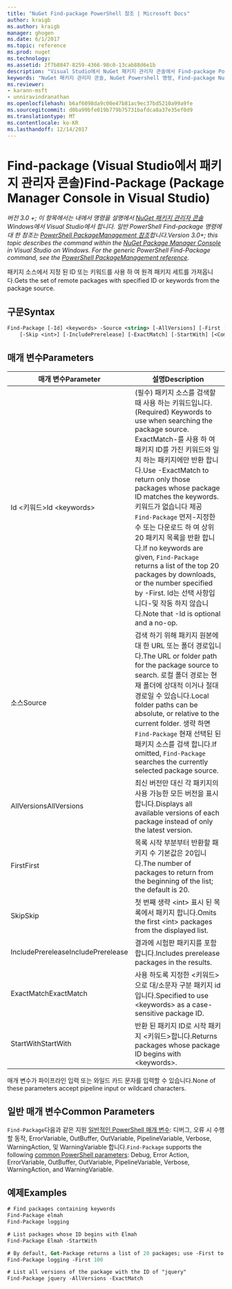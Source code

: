 ```yaml
---
title: "NuGet Find-package PowerShell 참조 | Microsoft Docs"
author: kraigb
ms.author: kraigb
manager: ghogen
ms.date: 6/1/2017
ms.topic: reference
ms.prod: nuget
ms.technology: 
ms.assetid: 2f7b8847-8259-4366-98c0-13cab88d6e1b
description: "Visual Studio에서 NuGet 패키지 관리자 콘솔에서 Find-package PowerShell 명령에 대 한 참조입니다."
keywords: "NuGet 패키지 관리자 콘솔, NuGet Powershell 명령, Find-package NuGet Powershell 참조"
ms.reviewer:
- karann-msft
- unniravindranathan
ms.openlocfilehash: b6af6098da9c00e47b81ac9ec37bd5210a99a9fe
ms.sourcegitcommit: d0ba99bfe019b779b75731bafdca8a37e35ef0d9
ms.translationtype: MT
ms.contentlocale: ko-KR
ms.lasthandoff: 12/14/2017
---
```

# <a name="find-package-package-manager-console-in-visual-studio"></a><span data-ttu-id="51b04-104">Find-package (Visual Studio에서 패키지 관리자 콘솔)</span><span class="sxs-lookup"><span data-stu-id="51b04-104">Find-Package (Package Manager Console in Visual Studio)</span></span>

<span data-ttu-id="51b04-105">*버전 3.0 +; 이 항목에서는 내에서 명령을 설명에서 [NuGet 패키지 관리자 콘솔](Package-Manager-Console.md) Windows에서 Visual Studio에서 합니다. 일반 PowerShell Find-package 명령에 대 한 참조는 [PowerShell PackageManagement 참조](https://docs.microsoft.com/powershell/module/packagemanagement/?view=powershell-6)합니다.*</span><span class="sxs-lookup"><span data-stu-id="51b04-105">*Version 3.0+; this topic describes the command within the [NuGet Package Manager Console](Package-Manager-Console.md) in Visual Studio on Windows. For the generic PowerShell Find-Package command, see the [PowerShell PackageManagement reference](https://docs.microsoft.com/powershell/module/packagemanagement/?view=powershell-6).*</span></span>

<span data-ttu-id="51b04-106">패키지 소스에서 지정 된 ID 또는 키워드를 사용 하 여 원격 패키지 세트를 가져옵니다.</span><span class="sxs-lookup"><span data-stu-id="51b04-106">Gets the set of remote packages with specified ID or keywords from the package source.</span></span>

## <a name="syntax"></a><span data-ttu-id="51b04-107">구문</span><span class="sxs-lookup"><span data-stu-id="51b04-107">Syntax</span></span>

```ps
Find-Package [-Id] <keywords> -Source <string> [-AllVersions] [-First [<int>]]
    [-Skip <int>] [-IncludePrerelease] [-ExactMatch] [-StartWith] [<CommonParameters>]
```

## <a name="parameters"></a><span data-ttu-id="51b04-108">매개 변수</span><span class="sxs-lookup"><span data-stu-id="51b04-108">Parameters</span></span>

| <span data-ttu-id="51b04-109">매개 변수</span><span class="sxs-lookup"><span data-stu-id="51b04-109">Parameter</span></span> | <span data-ttu-id="51b04-110">설명</span><span class="sxs-lookup"><span data-stu-id="51b04-110">Description</span></span> |
| --- | --- |
| <span data-ttu-id="51b04-111">Id &lt;키워드&gt;</span><span class="sxs-lookup"><span data-stu-id="51b04-111">Id &lt;keywords&gt;</span></span> | <span data-ttu-id="51b04-112">(필수) 패키지 소스를 검색할 때 사용 하는 키워드입니다.</span><span class="sxs-lookup"><span data-stu-id="51b04-112">(Required) Keywords to use when searching the package source.</span></span> <span data-ttu-id="51b04-113">ExactMatch-를 사용 하 여 패키지 ID를 가진 키워드와 일치 하는 패키지에만 반환 합니다.</span><span class="sxs-lookup"><span data-stu-id="51b04-113">Use -ExactMatch to return only those packages whose package ID matches the keywords.</span></span> <span data-ttu-id="51b04-114">키워드가 없습니다 제공 `Find-Package` 먼저-지정한 수 또는 다운로드 하 여 상위 20 패키지 목록을 반환 합니다.</span><span class="sxs-lookup"><span data-stu-id="51b04-114">If no keywords are given, `Find-Package` returns a list of the top 20 packages by downloads, or the number specified by -First.</span></span> <span data-ttu-id="51b04-115">Id는 선택 사항입니다-및 작동 하지 않습니다.</span><span class="sxs-lookup"><span data-stu-id="51b04-115">Note that -Id is optional and a no-op.</span></span> |
| <span data-ttu-id="51b04-116">소스</span><span class="sxs-lookup"><span data-stu-id="51b04-116">Source</span></span> | <span data-ttu-id="51b04-117">검색 하기 위해 패키지 원본에 대 한 URL 또는 폴더 경로입니다.</span><span class="sxs-lookup"><span data-stu-id="51b04-117">The URL or folder path for the package source to search.</span></span> <span data-ttu-id="51b04-118">로컬 폴더 경로는 현재 폴더에 상대적 이거나 절대 경로일 수 있습니다.</span><span class="sxs-lookup"><span data-stu-id="51b04-118">Local folder paths can be absolute, or relative to the current folder.</span></span> <span data-ttu-id="51b04-119">생략 하면 `Find-Package` 현재 선택된 된 패키지 소스를 검색 합니다.</span><span class="sxs-lookup"><span data-stu-id="51b04-119">If omitted, `Find-Package` searches the currently selected package source.</span></span> |
| <span data-ttu-id="51b04-120">AllVersions</span><span class="sxs-lookup"><span data-stu-id="51b04-120">AllVersions</span></span> | <span data-ttu-id="51b04-121">최신 버전만 대신 각 패키지의 사용 가능한 모든 버전을 표시합니다.</span><span class="sxs-lookup"><span data-stu-id="51b04-121">Displays all available versions of each package instead of only the latest version.</span></span> |
| <span data-ttu-id="51b04-122">First</span><span class="sxs-lookup"><span data-stu-id="51b04-122">First</span></span> | <span data-ttu-id="51b04-123">목록 시작 부분부터 반환할 패키지 수 기본값은 20입니다.</span><span class="sxs-lookup"><span data-stu-id="51b04-123">The number of packages to return from the beginning of the list; the default is 20.</span></span> |
| <span data-ttu-id="51b04-124">Skip</span><span class="sxs-lookup"><span data-stu-id="51b04-124">Skip</span></span> | <span data-ttu-id="51b04-125">첫 번째 생략 &lt;int&gt; 표시 된 목록에서 패키지 합니다.</span><span class="sxs-lookup"><span data-stu-id="51b04-125">Omits the first &lt;int&gt; packages from the displayed list.</span></span>  |
| <span data-ttu-id="51b04-126">IncludePrerelease</span><span class="sxs-lookup"><span data-stu-id="51b04-126">IncludePrerelease</span></span> | <span data-ttu-id="51b04-127">결과에 시험판 패키지를 포함합니다.</span><span class="sxs-lookup"><span data-stu-id="51b04-127">Includes prerelease packages in the results.</span></span> |
| <span data-ttu-id="51b04-128">ExactMatch</span><span class="sxs-lookup"><span data-stu-id="51b04-128">ExactMatch</span></span> | <span data-ttu-id="51b04-129">사용 하도록 지정한 &lt;키워드&gt; 으로 대/소문자 구분 패키지 id입니다.</span><span class="sxs-lookup"><span data-stu-id="51b04-129">Specified to use &lt;keywords&gt; as a case-sensitive package ID.</span></span> |
| <span data-ttu-id="51b04-130">StartWith</span><span class="sxs-lookup"><span data-stu-id="51b04-130">StartWith</span></span> | <span data-ttu-id="51b04-131">반환 된 패키지 ID로 시작 패키지 &lt;키워드&gt;합니다.</span><span class="sxs-lookup"><span data-stu-id="51b04-131">Returns packages whose package ID begins with &lt;keywords&gt;.</span></span> |

<span data-ttu-id="51b04-132">매개 변수가 파이프라인 입력 또는 와일드 카드 문자를 입력할 수 있습니다.</span><span class="sxs-lookup"><span data-stu-id="51b04-132">None of these parameters accept pipeline input or wildcard characters.</span></span>

## <a name="common-parameters"></a><span data-ttu-id="51b04-133">일반 매개 변수</span><span class="sxs-lookup"><span data-stu-id="51b04-133">Common Parameters</span></span>

<span data-ttu-id="51b04-134">`Find-Package`다음과 같은 지원 [일반적인 PowerShell 매개 변수](http://go.microsoft.com/fwlink/?LinkID=113216): 디버그, 오류 시 수행할 동작, ErrorVariable, OutBuffer, OutVariable, PipelineVariable, Verbose, WarningAction, 및 WarningVariable 합니다.</span><span class="sxs-lookup"><span data-stu-id="51b04-134">`Find-Package` supports the following [common PowerShell parameters](http://go.microsoft.com/fwlink/?LinkID=113216): Debug, Error Action, ErrorVariable, OutBuffer, OutVariable, PipelineVariable, Verbose, WarningAction, and WarningVariable.</span></span>

## <a name="examples"></a><span data-ttu-id="51b04-135">예제</span><span class="sxs-lookup"><span data-stu-id="51b04-135">Examples</span></span>

```ps
# Find packages containing keywords
Find-Package elmah
Find-Package logging

# List packages whose ID begins with Elmah
Find-Package Elmah -StartWith

# By default, Get-Package returns a list of 20 packages; use -First to show more
Find-Package logging -First 100

# List all versions of the package with the ID of "jquery"
Find-Package jquery -AllVersions -ExactMatch
```
